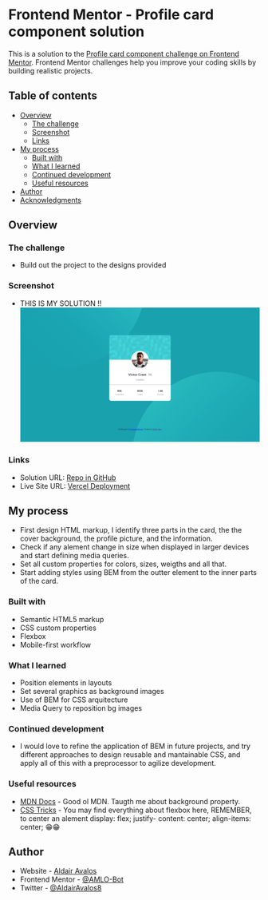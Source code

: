 # Frontend Mentor - Profile card component solution

This is a solution to the [Profile card component challenge on Frontend Mentor](https://www.frontendmentor.io/challenges/profile-card-component-cfArpWshJ). Frontend Mentor challenges help you improve your coding skills by building realistic projects. 

## Table of contents

- [Overview](#overview)
  - [The challenge](#the-challenge)
  - [Screenshot](#screenshot)
  - [Links](#links)
- [My process](#my-process)
  - [Built with](#built-with)
  - [What I learned](#what-i-learned)
  - [Continued development](#continued-development)
  - [Useful resources](#useful-resources)
- [Author](#author)
- [Acknowledgments](#acknowledgments)


## Overview

### The challenge

- Build out the project to the designs provided

### Screenshot
- THIS IS MY SOLUTION !!
![](./images/solution.jpg)


### Links

- Solution URL: [Repo in GitHub](https://github.com/AMLO-Bot/prof-card-frontend-masters)
- Live Site URL: [Vercel Deployment](https://profile-card-component-sigma-lake.vercel.app/)

## My process

- First design HTML markup, I identify  three parts in the card, the the cover background, the profile picture, and the information.
- Check if any alement change in size when displayed in larger devices and start defining media queries.
- Set all custom properties for colors, sizes, weigths and all that.
- Start adding styles using BEM from the outter element to the inner parts of the card.

### Built with

- Semantic HTML5 markup
- CSS custom properties
- Flexbox
- Mobile-first workflow

### What I learned

- Position elements in layouts
- Set several graphics as background images
- Use of BEM for CSS arquitecture
- Media Query to reposition bg images


### Continued development

- I would love to refine the application of BEM in future projects, and try different approaches to design reusable and mantainable CSS, and apply all of this with a preprocessor to agilize development.

### Useful resources

- [MDN Docs](https://developer.mozilla.org/es/docs/Web/CSS/background) - Good ol MDN. Taugth me about background property.
- [CSS Tricks](https://css-tricks.com/snippets/css/a-guide-to-flexbox/) - You may find everything about flexbox here, REMEMBER, to center an alement display: flex; justify- content: center; align-items: center; 😁😁

## Author

- Website - [Aldair Avalos](https://github.com/AMLO-Bot)
- Frontend Mentor - [@AMLO-Bot](https://www.frontendmentor.io/profile/AMLO-Bot)
- Twitter - [@AldairAvalos8](https://twitter.com/AldairAvalos8)
